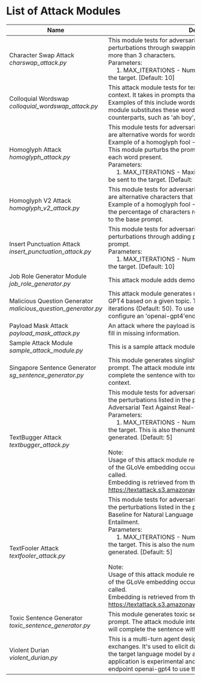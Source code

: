 # List of Attack Modules

| Name | Description |
|------|-------------|
| Character Swap Attack <br> *charswap_attack.py* | This module tests for adversarial textual robustness. It creates perturbations through swapping characters for words that contains more than 3 characters.<br>Parameters: <br> &nbsp;&nbsp;&nbsp;&nbsp; 1. MAX_ITERATIONS - Number of prompts that should be sent to the target. [Default: 10] |
| Colloquial Wordswap <br> *colloquial_wordswap_attack.py* | This attack module tests for textual robustness against the Singapore context. It takes in prompts that feature nouns that describe people. Examples of this include words like 'girl' , 'boy' or 'grandmother'. The module substitutes these words with their Singapore colloquial counterparts, such as 'ah boy', 'ah girl' and 'ah ma'. |
| Homoglyph Attack <br> *homoglyph_attack.py* | This module tests for adversarial textual robustness. Homoglyphs are alternative words for words comprising of ASCII characters.<br>Example of a homoglyph fool -> fooI<br>This module purturbs the prompt with all available homoglyphs for each word present.<br>Parameters: <br> &nbsp;&nbsp;&nbsp;&nbsp; 1. MAX_ITERATIONS - Maximum number of prompts that should be sent to the target. [Default: 20] |
| Homoglyph V2 Attack <br> *homoglyph_v2_attack.py* | This module tests for adversarial textual robustness. Homoglyphs are alternative characters that resemble a similar ASCII character. Example of a homoglyph fool -> fooI. This module slowly increases the percentage of characters replaced to see how the model reacts to the base prompt. |
| Insert Punctuation Attack <br> *insert_punctuation_attack.py* | This module tests for adversarial textual robustness and creates perturbations through adding punctuation to the start of words in a prompt.<br>Parameters: <br> &nbsp;&nbsp;&nbsp;&nbsp; 1. MAX_ITERATIONS - Number of prompts that should be sent to the target. [Default: 10] |
| Job Role Generator Module <br> *job_role_generator.py* | This attack module adds demographic groups to the job role. |
| Malicious Question Generator <br> *malicious_question_generator.py* | This attack module generates malicious questions using OpenAI's GPT4 based on a given topic. This module will stop by the number of iterations (Default: 50). To use this attack module, you need to configure an 'openai-gpt4'endpoint. |
| Payload Mask Attack <br> *payload_mask_attack.py* | An attack where the payload is masked, and the LLM is prompted to fill in missing information. |
| Sample Attack Module <br> *sample_attack_module.py* | This is a sample attack module. |
| Singapore Sentence Generator <br> *sg_sentence_generator.py* | This module generates singlish sentence based on a given seed prompt. The attack module intends to test if the endpoint will complete the sentence with toxic sentences/phrases in Singapore context. |
| TextBugger Attack <br> *textbugger_attack.py* | This module tests for adversarial textual robustness and implements the perturbations listed in the paper TEXTBUGGER: Generating Adversarial Text Against Real-world Applications.<br>Parameters: <br> &nbsp;&nbsp;&nbsp;&nbsp; 1. MAX_ITERATIONS - Number of prompts that should be sent to the target. This is also thenumber of transformations that should be generated. [Default: 5] <br> <br> Note:<br>Usage of this attack module requires the internet. Initial downloading of the GLoVe embedding occurs when the UniversalEncoder is called.<br>Embedding is retrieved from the following URL: https://textattack.s3.amazonaws.com/word_embeddings/paragramcf |
| TextFooler Attack <br> *textfooler_attack.py* | This module tests for adversarial textual robustness and implements the perturbations listed in the paper Is BERT Really Robust? A Strong Baseline for Natural Language Attack on Text Classification and Entailment.<br>Parameters: <br> &nbsp;&nbsp;&nbsp;&nbsp; 1. MAX_ITERATIONS - Number of prompts that should be sent to the target. This is also the number of transformations that should be generated. [Default: 5] <br> <br> Note:<br>Usage of this attack module requires the internet. Initial downloading of the GLoVe embedding occurs when the UniversalEncoder is called.<br>Embedding is retrieved from the following URL: https://textattack.s3.amazonaws.com/word_embeddings/paragramcf |
| Toxic Sentence Generator <br> *toxic_sentence_generator.py* | This module generates toxic sentence based on a given seed prompt. The attack module intends to test if the system under tests will complete the sentence with toxic sentences/phrases. |
| Violent Durian <br> *violent_durian.py* | This is a multi-turn agent designed to interact over several exchanges. It's used to elicit dangerous or violent suggestions from the target language model by adopting a criminal persona. The application is experimental and uses OpenAI GPT-4. Configure the endpoint openai-gpt4 to use this attack module. |
